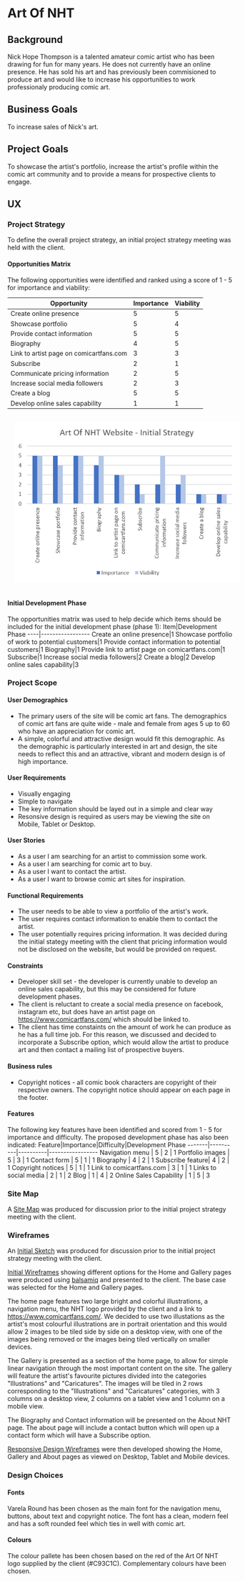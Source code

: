 # Art Of NHT

## Background
Nick Hope Thompson is a talented amateur comic artist who has been drawing for fun for many years. He does not currently have an online presence. He has sold his art and has previously been commisioned to produce art and would like to increase his opportunities to work professionaly producing comic art. 

## Business Goals
To increase sales of Nick's art.

## Project Goals
To showcase the artist's portfolio, increase the artist's profile within the comic art community and to provide a means for prospective clients to engage.

## UX

### Project Strategy
To define the overall project strategy, an initial project strategy meeting was held with the client.

#### Opportunities Matrix
The following opportunities were identified and ranked using a score of 1 - 5 for importance and viability:

Opportunity | Importance |Viability
------------| -----------|---------
Create online presence|5|5
Showcase portfolio|5|4
Provide contact information|5|5
Biography|4|5
Link to artist page on comicartfans.com|3|3
Subscribe|2|1
Communicate pricing information|2|5
Increase social media followers|2|3
Create a blog|5|5
Develop online sales capability|1|1

<img src="./assets/wireframes/initialstrategy.png" style="margin: 15px;">

#### Initial Development Phase
The opportunities matrix was used to help decide which items should be included for the initial development phase (phase 1):
Item|Development Phase
----|-----------------
Create an online presence|1
Showcase portfolio of work to potential customers|1
Provide contact information to potential customers|1
Biography|1
Provide link to artist page on comicartfans.com|1
Subscribe|1
Increase social media followers|2
Create a blog|2
Develop online sales capability|3

### Project Scope
#### User Demographics
* The primary users of the site will be comic art fans. The demographics of comic art fans are quite wide - male and female from ages 5 up to 60 who have an appreciation for comic art.
* A simple, colorful and attractive design would fit this demographic. As the demographic is particularly interested in art and design, the site needs to reflect this and an attractive, vibrant and modern design is of high importance.

#### User Requirements
* Visually engaging
* Simple to navigate
* The key information should be layed out in a simple and clear way
* Resonsive design is required as users may be viewing the site on Mobile, Tablet or Desktop.

#### User Stories
* As a user I am searching for an artist to commission some work.
* As a user I am searching for comic art to buy.
* As a user I want to contact the artist.
* As a user I want to browse comic art sites for inspiration.

#### Functional Requirements
* The user needs to be able to view a portfolio of the artist's work.
* The user requires contact information to enable them to contact the artist.
* The user potentially requires pricing information. It was decided during the initial stategy meeting with the client that pricing information would not be disclosed on the website, but would be provided on request.

#### Constraints
* Developer skill set - the developer is currently unable to develop an online sales capability, but this may be considered for future development phases.
* The client is reluctant to create a social media presence on facebook, instagram etc, but does have an artist page on https://www.comicartfans.com/ which should be linked to.
* The client has time constaints on the amount of work he can produce as he has a full time job. For this reason, we discussed and decided to incorporate a Subscribe option, which would allow the artist to produce art and then contact a mailing list of prospective buyers. 

#### Business rules
* Copyright notices - all comic book characters are copyright of their respective owners. The copyright notice should appear on each page in the footer.

#### Features
The following key features have been identified and scored from 1 - 5 for importance and difficulty. The proposed development phase has also been indicated:
Feature|Importance|Difficulty|Development Phase
-------|----------|----------|-----------------
Navigation menu | 5 | 2 | 1
Portfolio images | 5 | 3 | 1
Contact form | 5 | 1 | 1
Biography | 4 | 2 | 1
Subscribe feature| 4 | 2 | 1
Copyright notices | 5 | 1 | 1
Link to comicartfans.com | 3 | 1 | 1
Links to social media | 2 | 1 | 2
Blog | 1 | 4 | 2
Online Sales Capability | 1 | 5 | 3

### Site Map
A [Site Map](./assets/wireframes/sitemap.png) was produced for discussion prior to the initial project strategy meeting with the client.

### Wireframes
An [Initial Sketch](./assets/wireframes/rev0) was produced for discussion prior to the initial project strategy meeting with the client.

[Initial Wireframes](./assets/wireframes/rev1) showing different options for the Home and Gallery pages were produced using [balsamiq](https://balsamiq.com/index.html) and presented to the client. The base case was selected for the Home and Gallery pages.

The home page features two large bright and colorful illustrations, a navigation menu, the NHT logo provided by the client and a link to https://www.comicartfans.com/. We decided to use two illustations as the artist's most colourful illustrations are in portrait orientation and this would allow 2 images to be tiled side by side on a desktop view, with one of the images being removed or the images being tiled vertically on smaller devices. 

The Gallery is presented as a section of the home page, to allow for simple linear navigation through the most important content on the site. The gallery will feature the artist's favourite pictures divided into the categories "Illustrations" and "Caricatures". The images will be tiled in 2 rows corresponding to the "Illustrations" and "Caricatures" categories, with 3 columns on a desktop view, 2 columns on a tablet view and 1 column on a mobile view.

The Biography and Contact information will be presented on the About NHT page. The about page will include a contact button which will open up a contact form which will have a Subscribe option.

[Responsive Design Wireframes](./assets/wireframes/rev2) were then developed showing the Home, Gallery and About pages as viewed on Desktop, Tablet and Mobile devices.

### Design Choices

#### Fonts
Varela Round has been chosen as the main font for the navigation menu, buttons, about text and copyright notice. The font has a clean, modern feel and has a soft rounded feel which ties in well with comic art.

#### Colours
The colour pallete has been chosen based on the red of the Art Of NHT logo supplied by the client (#C93C1C). Complementary colours have been chosen.
